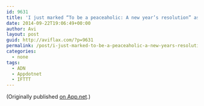 ```yaml
---
id: 9631
title: 'I just marked “To be a peaceaholic: A new year’s resolution” as a favorite in Readability. http://www.readability.com/articles/59g5jeao'
date: 2014-09-22T19:06:49+00:00
author: Avi
layout: post
guid: http://aviflax.com/?p=9631
permalink: /post/i-just-marked-to-be-a-peaceaholic-a-new-years-resolution-as-a-favorite-in-readability-httpwww-readability-comarticles59g5jeao/
categories:
  - none
tags:
  - ADN
  - Appdotnet
  - IFTTT
---
```

(Originally published [on App.net](http://alpha.app.net/aviflax/post/39412166).)